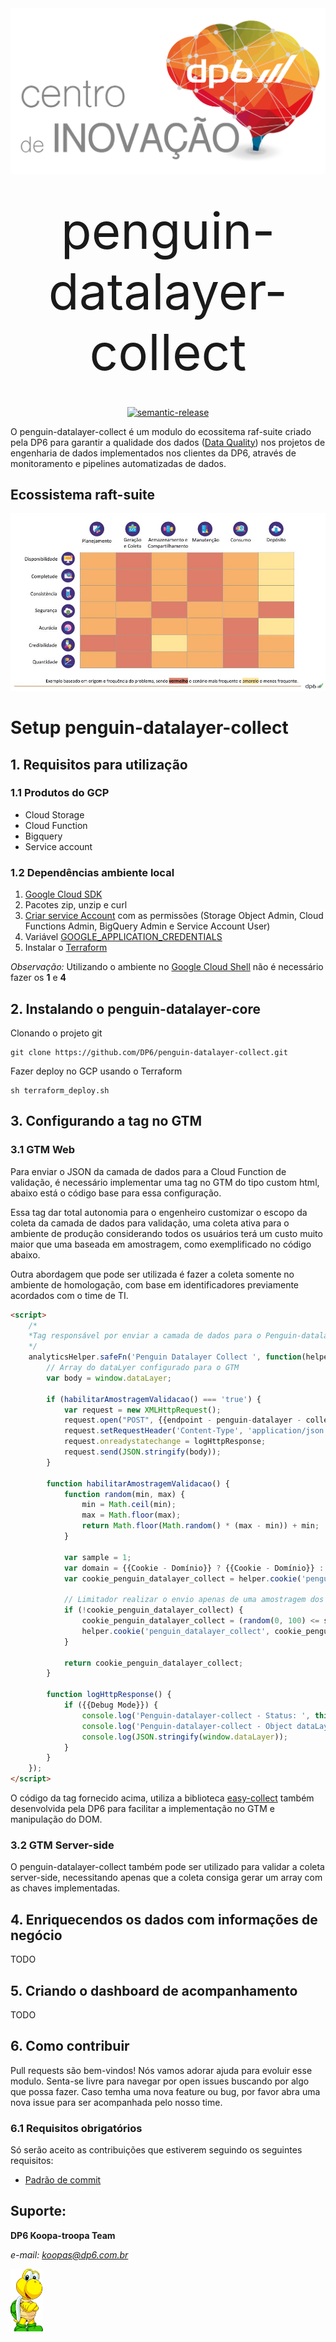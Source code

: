 <div align="center">
<img src="https://raw.githubusercontent.com/DP6/penguin-datalayer-collect/master/docs/dist/centro_de_inovacao_dp6.png"  />

# 
 <tile style="font-size: 60pt">penguin-datalayer-collect</tile>

# 
</div>
<p align="center">
  <a href="#badge">
    <img alt="semantic-release" src="https://img.shields.io/badge/%20%20%F0%9F%93%A6%F0%9F%9A%80-semantic--release-e10079.svg">
  </a>
</p>

O penguin-datalayer-collect é um modulo do ecossitema raf-suite criado pela DP6 para garantir a qualidade dos dados ([Data Quality](https://en.wikipedia.org/wiki/Data_quality)) nos projetos de engenharia de dados implementados nos clientes da DP6, através de monitoramento e pipelines automatizadas de dados.

## Ecossistema raft-suite
![DP6](https://raw.githubusercontent.com/DP6/penguin-datalayer-collect/master/docs/dist/abrangencia-ecossistema-raft-suite.jpg)


# Setup penguin-datalayer-collect

## 1. Requisitos para utilização
### 1.1 Produtos do GCP
* Cloud Storage
* Cloud Function
* Bigquery
* Service account

### 1.2 Dependências ambiente local
1. [Google Cloud SDK ](https://cloud.google.com/sdk/docs/install?hl=pt-br)
2. Pacotes zip, unzip e curl
3. [Criar service Account](https://cloud.google.com/iam/docs/creating-managing-service-accounts) com as permissões (Storage Object Admin, Cloud Functions Admin, BigQuery Admin e Service Account User)
4. Variável [GOOGLE_APPLICATION_CREDENTIALS](https://cloud.google.com/docs/authentication/getting-started#setting_the_environment_variable)
5. Instalar o [Terraform](https://www.terraform.io/downloads.html)

*Observação:* Utilizando o ambiente no [Google Cloud Shell](https://cloud.google.com/shell/docs) não é necessário fazer os **1** e **4**

## 2. Instalando o penguin-datalayer-core
Clonando o projeto git
```console
git clone https://github.com/DP6/penguin-datalayer-collect.git
```

Fazer deploy no GCP usando o Terraform
```console
sh terraform_deploy.sh
```

## 3. Configurando a tag no GTM
### 3.1 GTM Web
Para enviar o JSON da camada de dados para a Cloud Function de validação, é necessário implementar uma tag no GTM do tipo custom html, abaixo está o código base para essa configuração.

Essa tag dar total autonomia para o engenheiro customizar o escopo da coleta da camada de dados para validação, uma coleta ativa para o ambiente de produção considerando todos os usuários terá um custo muito maior que uma baseada em amostragem, como exemplificado no código abaixo.

Outra abordagem que pode ser utilizada é fazer a coleta somente no ambiente de homologação, com base em identificadores previamente acordados com o time de TI.

```html
<script>
	/*
	*Tag responsável por enviar a camada de dados para o Penguin-datalayer-collect
	*/
	analyticsHelper.safeFn('Penguin Datalayer Collect ', function(helper){
		// Array do dataLyer configurado para o GTM
		var body = window.dataLayer;

		if (habilitarAmostragemValidacao() === 'true') {
			var request = new XMLHttpRequest();
			request.open("POST", {{endpoint - penguin-datalayer - collect}} + "?schema="+ {{schema}} , true); // Os dados de validação podem ser enriquecidos com dados de negocios enviados como queryString
			request.setRequestHeader('Content-Type', 'application/json');
			request.onreadystatechange = logHttpResponse;
			request.send(JSON.stringify(body));
		}

		function habilitarAmostragemValidacao() {
			function random(min, max) {
				min = Math.ceil(min);
				max = Math.floor(max);
				return Math.floor(Math.random() * (max - min)) + min;
			}

			var sample = 1;
			var domain = {{Cookie - Domínio}} ? {{Cookie - Domínio}} : 'auto';
			var cookie_penguin_datalayer_collect = helper.cookie('penguin_datalayer_collect');
			
			// Limitador realizar o envio apenas de uma amostragem dos usuários, assim é possível reduzir os custos de GCP, não deixando a tag ativas para todos os usuários.
			if (!cookie_penguin_datalayer_collect) {
				cookie_penguin_datalayer_collect = (random(0, 100) <= sample) ? 'true' : 'false';
				helper.cookie('penguin_datalayer_collect', cookie_penguin_datalayer_collect, {'exdays': 1, 'domain': domain});
			}

			return cookie_penguin_datalayer_collect;
		}

		function logHttpResponse() {
			if ({{Debug Mode}}) {
				console.log('Penguin-datalayer-collect - Status: ', this.status);
				console.log('Penguin-datalayer-collect - Object dataLayer:', window.dataLayer);
				console.log(JSON.stringify(window.dataLayer));
			}
		}
	});
</script>
```
O código da tag fornecido acima, utiliza a biblioteca [easy-collect](https://github.com/DP6/easy-collect) também desenvolvida pela DP6 para facilitar a implementação no GTM e manipulação do DOM.

### 3.2 GTM Server-side
O penguin-datalayer-collect também pode ser utilizado para validar a coleta server-side, necessitando apenas que a coleta consiga gerar um array com as chaves implementadas.

## 4. Enriquecendos os dados com informações de negócio 
TODO 

## 5. Criando o dashboard de acompanhamento
TODO

## 6. Como contribuir
Pull requests são bem-vindos! Nós vamos adorar ajuda para evoluir esse modulo. Senta-se livre para navegar por open issues buscando por algo que possa fazer. Caso temha uma nova feature ou bug, por favor abra uma nova issue para ser acompanhada pelo nosso time.

### 6.1 Requisitos obrigatórios
Só serão aceito as contribuições que estiverem seguindo os seguintes requisitos:

* [Padrão de commit](https://www.conventionalcommits.org/en/v1.0.0/)

## Suporte: 

**DP6 Koopa-troopa Team**

*e-mail: <koopas@dp6.com.br>*

<img src="https://raw.githubusercontent.com/DP6/penguin-datalayer-collect/master/docs/dist/koopa.png" height="100" />

